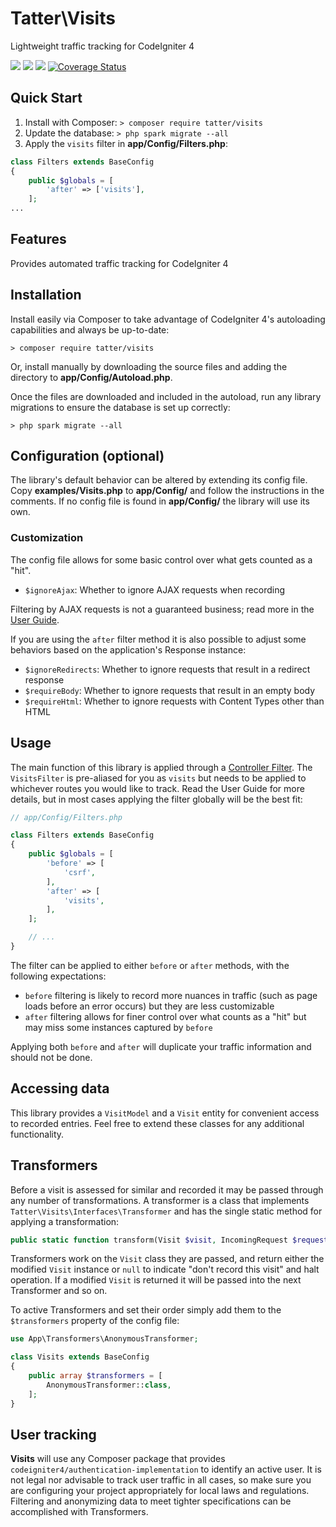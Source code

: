 # Tatter\Visits
Lightweight traffic tracking for CodeIgniter 4

[![](https://github.com/tattersoftware/codeigniter4-visits/workflows/PHPUnit/badge.svg)](https://github.com/tattersoftware/codeigniter4-visits/actions/workflows/phpunit.yml)
[![](https://github.com/tattersoftware/codeigniter4-visits/workflows/PHPStan/badge.svg)](https://github.com/tattersoftware/codeigniter4-visits/actions/workflows/phpstan.yml)
[![](https://github.com/tattersoftware/codeigniter4-visits/workflows/Deptrac/badge.svg)](https://github.com/tattersoftware/codeigniter4-visits/actions/workflows/deptrac.yml)
[![Coverage Status](https://coveralls.io/repos/github/tattersoftware/codeigniter4-visits/badge.svg?branch=develop)](https://coveralls.io/github/tattersoftware/codeigniter4-visits?branch=develop)

## Quick Start

1. Install with Composer: `> composer require tatter/visits`
2. Update the database: `> php spark migrate --all`
3. Apply the `visits` filter in **app/Config/Filters.php**:
```php
class Filters extends BaseConfig
{
    public $globals = [
        'after' => ['visits'],
    ];
...
```

## Features

Provides automated traffic tracking for CodeIgniter 4

## Installation

Install easily via Composer to take advantage of CodeIgniter 4's autoloading capabilities
and always be up-to-date:
```shell
> composer require tatter/visits
```

Or, install manually by downloading the source files and adding the directory to
**app/Config/Autoload.php**.

Once the files are downloaded and included in the autoload, run any library migrations
to ensure the database is set up correctly:
```shell
> php spark migrate --all
```

## Configuration (optional)

The library's default behavior can be altered by extending its config file. Copy
**examples/Visits.php** to **app/Config/** and follow the instructions in the
comments. If no config file is found in **app/Config/** the library will use its own.

### Customization

The config file allows for some basic control over what gets counted as a "hit".
* `$ignoreAjax`: Whether to ignore AJAX requests when recording

Filtering by AJAX requests is not a guaranteed business; read more in the [User Guide](https://www.codeigniter.com/user_guide/general/ajax.html).

If you are using the `after` filter method it is also possible to adjust some behaviors based
on the application's Response instance:
* `$ignoreRedirects`: Whether to ignore requests that result in a redirect response
* `$requireBody`: Whether to ignore requests that result in an empty body
* `$requireHtml`: Whether to ignore requests with Content Types other than HTML

## Usage

The main function of this library is applied through a [Controller Filter](https://codeigniter4.github.io/CodeIgniter4/incoming/filters.html).
The `VisitsFilter` is pre-aliased for you as `visits` but needs to be applied to whichever
routes you would like to track. Read the User Guide for more details, but in most cases
applying the filter globally will be the best fit:
```php
// app/Config/Filters.php

class Filters extends BaseConfig
{
    public $globals = [
        'before' => [
            'csrf',
        ],
        'after' => [
            'visits',
        ],
    ];

    // ...
}
```

The filter can be applied to either `before` or `after` methods, with the following expectations:
* `before` filtering is likely to record more nuances in traffic (such as page loads before an error occurs) but they are less customizable
* `after` filtering allows for finer control over what counts as a "hit" but may miss some instances captured by `before`

Applying both `before` and `after` will duplicate your traffic information and should not be done.

## Accessing data

This library provides a `VisitModel` and a `Visit` entity for convenient access to recorded
entries. Feel free to extend these classes for any additional functionality.

## Transformers

Before a visit is assessed for similar and recorded it may be passed through any number of
transformations. A transformer is a class that implements `Tatter\Visits\Interfaces\Transformer`
and has the single static method for applying a transformation:

```php
public static function transform(Visit $visit, IncomingRequest $request): ?Visit;
```

Transformers work on the `Visit` class they are passed, and return either the modified
`Visit` instance or `null` to indicate "don't record this visit" and halt operation. If
a modified `Visit` is returned it will be passed into the next Transformer and so on.

To active Transformers and set their order simply add them to the `$transformers` property
of the config file:
```php
use App\Transformers\AnonymousTransformer;

class Visits extends BaseConfig
{
    public array $transformers = [
        AnonymousTransformer::class,
    ];
}
```

## User tracking

**Visits** will use any Composer package that provides `codeigniter4/authentication-implementation`
to identify an active user. It is not legal nor advisable to track user traffic in all cases,
so make sure you are configuring your project appropriately for local laws and regulations.
Filtering and anonymizing data to meet tighter specifications can be accomplished with Transformers.
